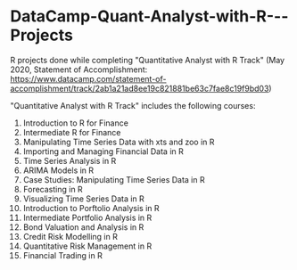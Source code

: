 # DataCamp-Quant-Analyst-with-R---Projects
R projects done while completing "Quantitative Analyst with R Track" (May 2020, Statement of Accomplishment: https://www.datacamp.com/statement-of-accomplishment/track/2ab1a21ad8ee19c821881be63c7fae8c19f9bd03)

"Quantitative Analyst with R Track" includes the following courses:

1.	Introduction to R for Finance
2.	Intermediate R for Finance
3.	Manipulating Time Series Data with xts and zoo in R
4.	Importing and Managing Financial Data in R
5.	Time Series Analysis in R
6.	ARIMA Models in R
7.	Case Studies: Manipulating Time Series Data in R
8.	Forecasting in R
9.	Visualizing Time Series Data in R
10.	Introduction to Porftolio Analysis in R
11.	Intermediate Portfolio Analysis in R
12.	Bond Valuation and Analysis in R
13.	Credit Risk Modelling in R
14.	Quantitative Risk Management in R
15.	Financial Trading in R

